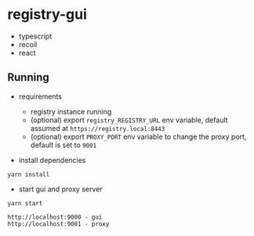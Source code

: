# registry-gui

- typescript
- recoil
- react

## Running
-   requirements

    -   registry  instance running
    -   (optional) export `registry_REGISTRY_URL` env variable, default assumed at `https://registry.local:8443`
    -   (optional) export `PROXY_PORT` env variable to change the proxy port, default is set to `9001`

-   install dependencies

```
yarn install
```

-   start gui and proxy server

```
yarn start
```

```
http://localhost:9000 - gui
http://localhost:9001 - proxy

```

